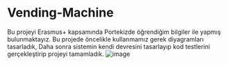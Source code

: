 # Vending-Machine
Bu projeyi Erasmus+ kapsamında Portekizde öğrendiğim bilgiler ile yapmış bulunmaktayız.
Bu projede öncelikle kullanmamız gerek diyagramları tasarladık, Daha sonra sistemin kendi devresini tasarlayıp kod testlerini gerçekleştirip projeyi tamamladık.
![image](https://github.com/user-attachments/assets/5a80a75c-a5b0-4b55-b810-67adebf4e053)



